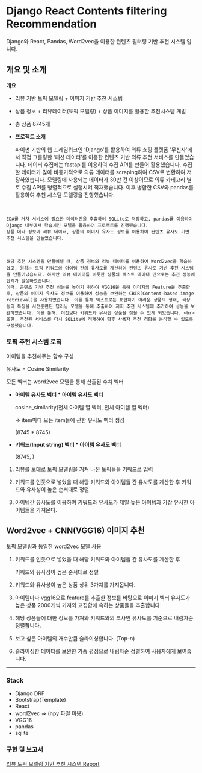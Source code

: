 # Django React Contents filtering Recommendation

Django와 React, Pandas, Word2vec을 이용한 컨텐츠 필터링 기반 추천 시스템 입니다.  

## 개요 및 소개

**개요**

- 리뷰 기반 토픽 모델링 + 이미지 기반 추천 시스템
- 상품 정보 + 리뷰데이터(토픽 모델링) + 상품 이미지를 활용한 추천시스템 개발
- 총 상품 8745개

- **프로젝트 소개**
    
    파이썬 기반의 웹 프레임워크인 ‘Django’를 활용하여 의류 쇼핑 플랫폼 '무신사'에서 직접 크롤링한 ‘패션 데이터’를 이용한 컨텐츠 기반 의류 추천 서비스를 만들었습니다.
    데이터 수집에는 fastapi를 이용하여 수집 API를 만들어 활용했습니다.
    수집할 데이터가 많아 비동기적으로 의류 데이터를 scraping하여 CSV로 변환하여 저장하였습니다.
    모델링에 사용되는 데이터가 30만 건 이상이므로 의류 카테고리 별로 수집 API를 병렬적으로 실행시켜 적재했습니다.
    이후 병합한 CSV와 pandas를 활용하여 추천 시스템 모델링을 진행했습니다.

<br>

    EDA를 거쳐 서비스에 필요한 데이터만을 추출하여 SQLite로 저장하고, pandas를 이용하여 Django 내부에서 학습시킨 모델을 활용하여 프로젝트를 진행했습니다. 
    상품 메타 정보와 리뷰 데이터, 상품의 이미지 유사도 정보를 이용하여 컨텐츠 유사도 기반 추천 시스템을 만들었습니다.

<br>

    해당 추천 시스템을 만들어낼 때, 상품 정보와 리뷰 데이터를 이용하여 Word2vec을 학습하였고, 원하는 토픽 키워드와 아이템 간의 유사도를 계산하여 컨텐츠 유사도 기반 추천 시스템을 만들어냈습니다. 하지만 리뷰 데이터를 비롯한 상품의 텍스트 데이터 만으로는 추천 성능에 한계가 발생하였습니다.
    이때, 콘텐츠 기반 추천 성능을 높이기 위하여 VGG16을 통해 이미지의 Feature을 추출한 후, 상품의 이미지 유사도 정보를 이용하여 성능을 보완하는 CBIR(Content-based image retrieval)을 사용하였습니다. 이를 통해 텍스트로는 표현하기 어려운 상품의 형태, 색상 등의 특징을 사전훈련된 딥러닝 모델을 통해 추출하여 저희 추천 시스템에 추가하여 성능을 보완하였습니다. 이를 통해, 이전보다 키워드와 유사한 상품을 찾을 수 있게 되었습니다. <br>
    또한, 추천된 서비스를 다시 SQLite에 적재하여 향후 사용자 추천 경향을 분석할 수 있도록 구성했습니다.


### 토픽 추천 시스템 로직

아이템을 추천해주는 함수 구성

유사도 = Cosine Similarity

모든 벡터는 word2vec 모델을 통해 산출된 수치 벡터

- **아이템 유사도 벡터 * 아이템 유사도 벡터**
    
    cosine_similarity(전체 아이템 열 벡터, 전체 아이템 열 벡터)
    
    ⇒ item마다 모든 item들에 관한 유사도 벡터 생성
    
    (8745 * 8745)
    

- **키워드(Input string) 벡터 * 아이템 유사도 벡터**
    
    (8745, )
    

 1. 리뷰를 토대로 토픽 모델링을 거쳐 나온 토픽들을 키워드로 입력

1. 키워드를 인풋으로 넣었을 때 해당 키워드와 아이템들 간 유사도를 계산한 후  키워드와 유사성이 높은 순서대로 정렬

1. 아이템간 유사도를 이용하여 키워드와 유사도가 제일 높은 아이템과 가장 유사한 아이템들을 가져온다.

  
## Word2vec + CNN(VGG16) 이미지 추천

토픽 모델링과 동일한 word2vec 모델 사용

1. 키워드를 인풋으로 넣었을 때 해당 키워드와 아이템들 간 유사도를 계산한 후 
    
    키워드와 유사성이 높은 순서대로 정렬
    

1. 키워드와 유사성이 높은 상품 상위 3가지를 가져옵니다.
2. 아이템마다 vgg16으로 feature를 추출한 정보를 바탕으로 이미지 벡터 유사도가 높은 상품 2000개씩 가져와 교집합에 속하는 상품들을 추출합니다
3. 해당 상품들에 대한 정보를 가져와 키워드와의 코사인 유사도를 기준으로 내림차순 정렬합니다. 
4. 보고 싶은 아이템의 개수만큼 슬라이싱합니다. (Top-n)
5. 슬라이싱한 데이터를 보완한 가중 평점으로 내림차순 정렬하여 사용자에게  보여줍니다.

---------

### Stack
  - Django DRF
  - Bootstrap(Template)
  - React
  - word2vec => (npy 파일 이용)
  - VGG16
  - pandas
  - sqlite

### 구현 및 보고서 

[리뷰 토픽 모델링 기반 추천 시스템 Report](https://hajunyoo.oopy.io/6ec88524-b8a9-488f-84ae-d63abfe67295)
